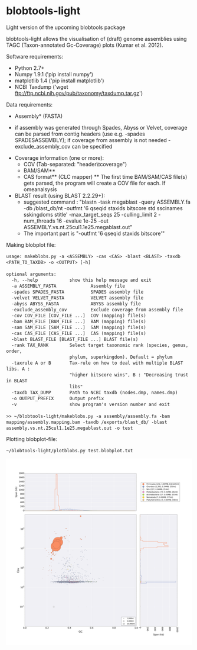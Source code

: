 # blobtools-light
Light version of the upcoming blobtools package

blobtools-light allows the visualisation of (draft) genome assemblies using TAGC (Taxon-annotated Gc-Coverage) plots (Kumar et al. 2012).

Software requirements:
- Python 2.7+
- Numpy 1.9.1 ('pip install numpy')
- matplotlib 1.4 ('pip install matplotlib')
- NCBI Taxdump ('wget ftp://ftp.ncbi.nih.gov/pub/taxonomy/taxdump.tar.gz')

Data requirements:
- Assembly* (FASTA)
* if assembly was generated through Spades, Abyss or Velvet, coverage can be parsed from contig headers (use e.g. -spades SPADESASSEMBLY); if coverage from assembly is not needed -exclude_assembly_cov can be specified
- Coverage information (one or more):
  - COV (Tab-separated: "header\tcoverage")
  - BAM/SAM**
  - CAS format** (CLC mapper)
  ** The first time BAM/SAM/CAS file(s) gets parsed, the program will create a COV file for each. If omeanalsysis 
- BLAST result (using BLAST 2.2.29+):
  - suggested command : "blastn -task megablast -query ASSEMBLY.fa -db /blast_db/nt -outfmt '6 qseqid staxids bitscore std sscinames sskingdoms stitle' -max_target_seqs 25 -culling_limit 2 -num_threads 16 -evalue 1e-25 -out ASSEMBLY.vs.nt.25cul1.1e25.megablast.out"
  - The important part is "-outfmt '6 qseqid staxids bitscore'"


Making blobplot file:
```
usage: makeblobs.py -a <ASSEMBLY> -cas <CAS> -blast <BLAST> -taxdb <PATH_TO_TAXDB> -o <OUTPUT> [-h]

optional arguments:
  -h, --help            show this help message and exit
  -a ASSEMBLY_FASTA             Assembly file
  -spades SPADES_FASTA          SPADES assembly file
  -velvet VELVET_FASTA          VELVET assembly file
  -abyss ABYSS_FASTA            ABYSS assembly file
  -exclude_assembly_cov         Exclude coverage from assembly file
  -cov COV_FILE [COV_FILE ...]  COV (mapping) file(s)
  -bam BAM_FILE [BAM_FILE ...]  BAM (mapping) file(s)
  -sam SAM_FILE [SAM_FILE ...]  SAM (mapping) file(s)
  -cas CAS_FILE [CAS_FILE ...]  CAS (mapping) file(s)
  -blast BLAST_FILE [BLAST_FILE ...] BLAST file(s)
  -rank TAX_RANK        Select target taxonomic rank (species, genus, order,
                        phylum, superkingdom). Default = phylum
  -taxrule A or B       Tax-rule on how to deal with multiple BLAST libs. A :
                        "higher bitscore wins", B : "Decreasing trust in BLAST
                        libs"
  -taxdb TAX_DUMP       Path to NCBI taxdb (nodes.dmp, names.dmp)
  -o OUTPUT_PREFIX      Output prefix
  -v                    show program's version number and exit

>> ~/blobtools-light/makeblobs.py -a assembly/assembly.fa -bam mapping/assembly.mapping.bam -taxdb /exports/blast_db/ -blast assembly.vs.nt.25cul1.1e25.megablast.out -o test
```

Plotting blobplot-file:
```
~/blobtools-light/plotblobs.py test.blobplot.txt
```
![Example](example.blobplot.png?raw=true "Example Blobplot")
